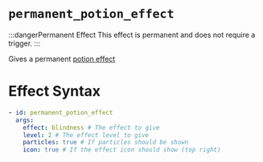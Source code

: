 # `permanent_potion_effect`
:::dangerPermanent Effect
This effect is permanent and does not require a trigger.
:::

Gives a permanent [potion effect](https://hub.spigotmc.org/javadocs/bukkit/org/bukkit/potion/PotionEffectType.html)

# Effect Syntax
```yaml
- id: permanent_potion_effect
  args:
    effect: blindness # The effect to give
    level: 2 # The effect level to give
    particles: true # If particles should be shown
    icon: true # If the effect icon should show (top right)
```